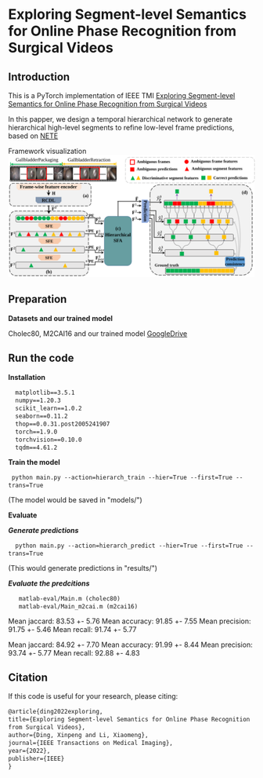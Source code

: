 # Exploring Segment-level Semantics for Online Phase Recognition from Surgical Videos

## Introduction

This is a PyTorch implementation of IEEE TMI [Exploring Segment-level Semantics for Online Phase Recognition from Surgical Videos](https://arxiv.org/pdf/2111.11044.pdf)

In this papper, we design a temporal hierarchical network to generate hierarchical high-level segments to refine low-level frame predictions, based on [NETE](https://github.com/ChinaYi/NETE)

Framework visualization
![framework visualization](resources/fig_architecture.svg)


## Preparation

**Datasets and our trained model**

Cholec80, M2CAI16 and our trained model [GoogleDrive](https://drive.google.com/drive/folders/1grGXjTTUnN717WpN4k7T-bAq3GKy2bLv?usp=sharing)
 


## Run the code


**Installation**
  ```
    matplotlib==3.5.1
    numpy==1.20.3
    scikit_learn==1.0.2
    seaborn==0.11.2
    thop==0.0.31.post2005241907
    torch==1.9.0
    torchvision==0.10.0
    tqdm==4.61.2
  ``` 


**Train the model**
  ```shell
   python main.py --action=hierarch_train --hier=True --first=True --trans=True
  ```
(The model would be saved in "models/")

**Evaluate**

***Generate predictions***
  ```shell
    python main.py --action=hierarch_predict --hier=True --first=True --trans=True
  ```
(This would generate predictions in "results/")

***Evaluate the predcitions***
 ```shell
    matlab-eval/Main.m (cholec80)
    matlab-eval/Main_m2cai.m (m2cai16)
  ```

Mean jaccard: 83.53 +-  5.76
Mean accuracy: 91.85 +-  7.55
Mean precision: 91.75 +-  5.46
Mean recall: 91.74 +-  5.77

Mean jaccard: 84.92 +-  7.70
Mean accuracy: 91.99 +-  8.44
Mean precision: 93.74 +-  5.77
Mean recall: 92.88 +-  4.83



## Citation
If this code is useful for your research, please citing:
  ```
  @article{ding2022exploring,
  title={Exploring Segment-level Semantics for Online Phase Recognition from Surgical Videos},
  author={Ding, Xinpeng and Li, Xiaomeng},
  journal={IEEE Transactions on Medical Imaging},
  year={2022},
  publisher={IEEE}
}
  ``` 
